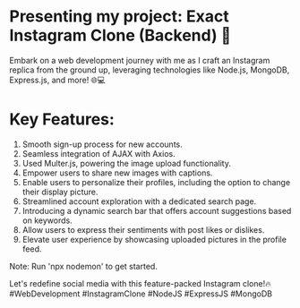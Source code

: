 # Presenting my project: Exact Instagram Clone (Backend) 🚀

Embark on a web development journey with me as I craft an Instagram replica from the ground up, leveraging technologies like Node.js, MongoDB, Express.js, and more! 🌐💻

# Key Features:
1. Smooth sign-up process for new accounts.
2. Seamless integration of AJAX with Axios.
3. Used Multer.js, powering the image upload functionality.
4. Empower users to share new images with captions.
5. Enable users to personalize their profiles, including the option to change their display picture.
6. Streamlined account exploration with a dedicated search page.
7. Introducing a dynamic search bar that offers account suggestions based on keywords.
8. Allow users to express their sentiments with post likes or dislikes.
9. Elevate user experience by showcasing uploaded pictures in the profile feed.



Note: Run 'npx nodemon' to get started.

Let's redefine social media with this feature-packed Instagram clone!🔥 #WebDevelopment #InstagramClone #NodeJS #ExpressJS #MongoDB
